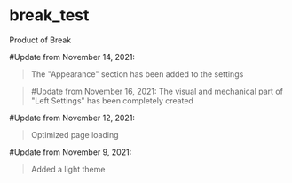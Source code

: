 # break_test
Product of Break

#Update from November 14, 2021:
   > The "Appearance" section has been added to the settings

   > #Update from November 16, 2021:
   > The visual and mechanical part of "Left Settings" has been completely created

#Update from November 12, 2021:
   > Optimized page loading

#Update from November 9, 2021:
   > Added a light theme
